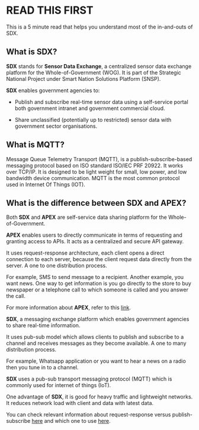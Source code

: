 
# READ THIS FIRST

This is a 5 minute read that helps you understand most of the in-and-outs of SDX.

## What is SDX? 

**SDX** stands for **Sensor Data Exchange**, a centralized sensor data exchange platform for the Whole-of-Government (WOG). It is part of the Strategic National Project under Smart Nation Solutions Platform (SNSP).

**SDX** enables government agencies to:

- Publish and subscribe real-time sensor data using a self-service portal both government intranet and government commercial cloud.

- Share unclassified (potentially up to restricted) sensor data with government sector organisations.

## What is MQTT?

Message Queue Telemetry Transport (MQTT), is a publish-subscribe-based messaging protocol based on ISO standard ISO/IEC PRF 20922. It works over TCP/IP. It is designed to be light weight for small, low power, and low bandwidth device communication. MQTT is the most common protocol used in Internet Of Things (IOT).

## What is the difference between SDX and APEX?

Both **SDX** and **APEX** are self-service data sharing platform for the Whole-of-Government.

**APEX** enables users to directly communicate in terms of requesting and granting access to APIs. It acts as a centralized and secure API gateway.

It uses request-response architecture, each client opens a direct connection to each server, because the client request data directly from the server. A one to one distribution process.

For example, SMS to send message to a recipient. Another example, you want news. One way to get information is you go directly to the store to buy newspaper or a telephone call to which someone is called and you answer the call.

For more information about **APEX**, refer to this [link](https://www.developer.gov.sg/technologies/data-and-apis/apex). 

**SDX**, a messaging exchange platform which enables government agencies to share real-time information. 

It uses pub-sub model which allows clients to publish and subscribe to a channel and receives messages as they become available. A one to many distribution process.

For example, Whatsapp application or you want to hear a news on a radio then you tune in to a channel.

**SDX** uses a pub-sub transport messaging protocol (MQTT) which is commonly used for internet of things (IoT).

One advantage of **SDX**, it is good for heavy traffic and lightweight networks. It reduces network load with client and data with latest data.

You can check relevant information about request-response versus publish-subscribe [here](https://blog.opto22.com/optoblog/request-response-vs-pub-sub-part-1) and which one to use [here](https://blog.opto22.com/optoblog/request-response-vs-pub-sub-part-2).



